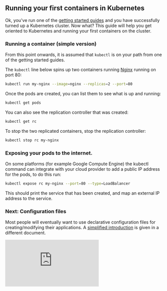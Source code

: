 ## Running your first containers in Kubernetes

Ok, you've run one of the [getting started guides](../docs/getting-started-guides/) and you have
successfully turned up a Kubernetes cluster.  Now what?  This guide will help you get oriented
to Kubernetes and running your first containers on the cluster.

### Running a container (simple version)

From this point onwards, it is assumed that ```kubectl``` is on your path from one of the getting started guides.

The `kubectl` line below spins up two containers running
[Nginx](http://nginx.org/en/) running on port 80:

```bash
kubectl run my-nginx --image=nginx --replicas=2 --port=80
```

Once the pods are created, you can list them to see what is up and running:
```bash
kubectl get pods
```

You can also see the replication controller that was created:
```bash
kubectl get rc
```

To stop the two replicated containers, stop the replication controller:
```bash
kubectl stop rc my-nginx
```

### Exposing your pods to the internet.
On some platforms (for example Google Compute Engine) the kubectl command can integrate with your cloud provider to add a public IP address for the pods,
to do this run:

```bash
kubectl expose rc my-nginx --port=80 --type=LoadBalancer
```

This should print the service that has been created, and map an external IP address to the service.

### Next: Configuration files
Most people will eventually want to use declarative configuration files for creating/modifying their applications.  A [simplified introduction](simple-yaml.md)
is given in a different document.


[![Analytics](https://kubernetes-site.appspot.com/UA-36037335-10/GitHub/examples/simple-nginx.md?pixel)]()
